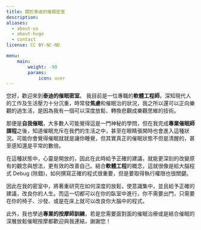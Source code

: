 ```yaml
---
title: 關於泰迪的催眠密室
description: 
aliases:
  - about-us
  - about-hugo
  - contact
license: CC BY-NC-ND

menu:
    main: 
        weight: -90
        params:
            icon: user
---
```


您好，歡迎來到**泰迪的催眠密室**。
我目前是一位專職的**軟體工程師**，深知現代人的工作及生活壓力十分沉重，時常發**焦慮**和催眠治的狀況，我之所以還可以正向樂觀的過生活，是因為我有一個可以深度放鬆、轉換悲觀成樂觀思維的技術。

那便是**自我催眠**，大多數人可能覺得這是一門神秘的學問，但在我完成**專業催眠師課程**之後，知道催眠充斥在我們的生活之中，甚至在眼睛張開時也會進入這種狀況。可能你會覺得催眠就就是讓你睡覺，但其實真正的催眠狀態不但是清醒的，甚至感知還是平常的數倍。

在這種狀態中，心靈是開放的，因此在此時給予正確的建議，就能更深刻的改變原有的觀念與想法，更有效的改善自己。結合**軟體工程**的概念，這就很像是給大腦程式 Debug (除錯)，如何撰寫正確的程式很重要，但是要取得執行權限也很關鍵。

因此在我的密室中，將著重研究在如何深度的放鬆，使意識集中，並且給予正確的建議，改良你的人生。而這一切都可以在你的臥室中進行，你不需要出門，只需要在你的椅子、沙發、或是在床上就可以改良你大腦中的程式。

此外，我也學過**專業的按摩師訓練**，若是您需要面對面的催眠治療或是結合催眠的深層放鬆催眠按摩都歡迎與我連結，謝謝您！
